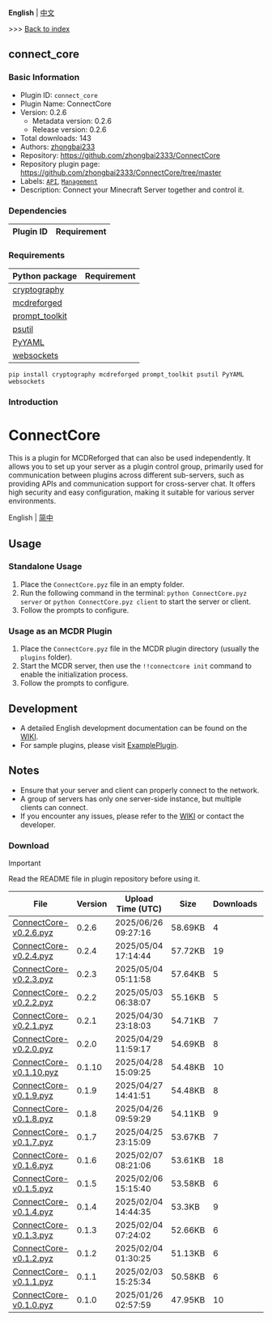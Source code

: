 **English** | [中文](readme-zh_cn.md)

\>\>\> [Back to index](/readme.md)

## connect_core

### Basic Information

- Plugin ID: `connect_core`
- Plugin Name: ConnectCore
- Version: 0.2.6
  - Metadata version: 0.2.6
  - Release version: 0.2.6
- Total downloads: 143
- Authors: [zhongbai233](https://github.com/zhongbai2333)
- Repository: https://github.com/zhongbai2333/ConnectCore
- Repository plugin page: https://github.com/zhongbai2333/ConnectCore/tree/master
- Labels: [`API`](/labels/api/readme.md), [`Management`](/labels/management/readme.md)
- Description: Connect your Minecraft Server together and control it.

### Dependencies

| Plugin ID | Requirement |
| --- | --- |

### Requirements

| Python package | Requirement |
| --- | --- |
| [cryptography](https://pypi.org/project/cryptography) |  |
| [mcdreforged](https://pypi.org/project/mcdreforged) |  |
| [prompt_toolkit](https://pypi.org/project/prompt_toolkit) |  |
| [psutil](https://pypi.org/project/psutil) |  |
| [PyYAML](https://pypi.org/project/PyYAML) |  |
| [websockets](https://pypi.org/project/websockets) |  |

```
pip install cryptography mcdreforged prompt_toolkit psutil PyYAML websockets
```

### Introduction

# ConnectCore

This is a plugin for MCDReforged that can also be used independently. It allows you to set up your server as a plugin control group, primarily used for communication between plugins across different sub-servers, such as providing APIs and communication support for cross-server chat. It offers high security and easy configuration, making it suitable for various server environments.

English | [简中](https://github.com/zhongbai2333/ConnectCore/tree/master/README_zh.md)

## Usage

### Standalone Usage

1. Place the `ConnectCore.pyz` file in an empty folder.
2. Run the following command in the terminal:
   `python ConnectCore.pyz server` or `python ConnectCore.pyz client` to start the server or client.
3. Follow the prompts to configure.

### Usage as an MCDR Plugin

1. Place the `ConnectCore.pyz` file in the MCDR plugin directory (usually the `plugins` folder).
2. Start the MCDR server, then use the `!!connectcore init` command to enable the initialization process.
3. Follow the prompts to configure.

## Development

- A detailed English development documentation can be found on the [WIKI](https://github.com/zhongbai2333/ConnectCore/wiki/%5BDevelop%5D-API).
- For sample plugins, please visit [ExamplePlugin](https://github.com/zhongbai2333/ExamplePlugin).

## Notes

- Ensure that your server and client can properly connect to the network.
- A group of servers has only one server-side instance, but multiple clients can connect.
- If you encounter any issues, please refer to the [WIKI](https://github.com/zhongbai2333/ConnectCore/wiki) or contact the developer.

### Download

> [!IMPORTANT]
> Read the README file in plugin repository before using it.

| File | Version | Upload Time (UTC) | Size | Downloads | Operations |
| --- | --- | --- | --- | --- | --- |
| [ConnectCore-v0.2.6.pyz](https://github.com/zhongbai2333/ConnectCore/releases/tag/v0.2.6) | 0.2.6 | 2025/06/26 09:27:16 | 58.69KB | 4 | [Download](https://github.com/zhongbai2333/ConnectCore/releases/download/v0.2.6/ConnectCore-v0.2.6.pyz) |
| [ConnectCore-v0.2.4.pyz](https://github.com/zhongbai2333/ConnectCore/releases/tag/v0.2.4) | 0.2.4 | 2025/05/04 17:14:44 | 57.72KB | 19 | [Download](https://github.com/zhongbai2333/ConnectCore/releases/download/v0.2.4/ConnectCore-v0.2.4.pyz) |
| [ConnectCore-v0.2.3.pyz](https://github.com/zhongbai2333/ConnectCore/releases/tag/v0.2.3) | 0.2.3 | 2025/05/04 05:11:58 | 57.64KB | 5 | [Download](https://github.com/zhongbai2333/ConnectCore/releases/download/v0.2.3/ConnectCore-v0.2.3.pyz) |
| [ConnectCore-v0.2.2.pyz](https://github.com/zhongbai2333/ConnectCore/releases/tag/v0.2.2) | 0.2.2 | 2025/05/03 06:38:07 | 55.16KB | 5 | [Download](https://github.com/zhongbai2333/ConnectCore/releases/download/v0.2.2/ConnectCore-v0.2.2.pyz) |
| [ConnectCore-v0.2.1.pyz](https://github.com/zhongbai2333/ConnectCore/releases/tag/v0.2.1) | 0.2.1 | 2025/04/30 23:18:03 | 54.71KB | 7 | [Download](https://github.com/zhongbai2333/ConnectCore/releases/download/v0.2.1/ConnectCore-v0.2.1.pyz) |
| [ConnectCore-v0.2.0.pyz](https://github.com/zhongbai2333/ConnectCore/releases/tag/v0.2.0) | 0.2.0 | 2025/04/29 11:59:17 | 54.69KB | 8 | [Download](https://github.com/zhongbai2333/ConnectCore/releases/download/v0.2.0/ConnectCore-v0.2.0.pyz) |
| [ConnectCore-v0.1.10.pyz](https://github.com/zhongbai2333/ConnectCore/releases/tag/v0.1.10) | 0.1.10 | 2025/04/28 15:09:25 | 54.48KB | 10 | [Download](https://github.com/zhongbai2333/ConnectCore/releases/download/v0.1.10/ConnectCore-v0.1.10.pyz) |
| [ConnectCore-v0.1.9.pyz](https://github.com/zhongbai2333/ConnectCore/releases/tag/v0.1.9) | 0.1.9 | 2025/04/27 14:41:51 | 54.48KB | 8 | [Download](https://github.com/zhongbai2333/ConnectCore/releases/download/v0.1.9/ConnectCore-v0.1.9.pyz) |
| [ConnectCore-v0.1.8.pyz](https://github.com/zhongbai2333/ConnectCore/releases/tag/v0.1.8) | 0.1.8 | 2025/04/26 09:59:29 | 54.11KB | 9 | [Download](https://github.com/zhongbai2333/ConnectCore/releases/download/v0.1.8/ConnectCore-v0.1.8.pyz) |
| [ConnectCore-v0.1.7.pyz](https://github.com/zhongbai2333/ConnectCore/releases/tag/v0.1.7) | 0.1.7 | 2025/04/25 23:15:09 | 53.67KB | 7 | [Download](https://github.com/zhongbai2333/ConnectCore/releases/download/v0.1.7/ConnectCore-v0.1.7.pyz) |
| [ConnectCore-v0.1.6.pyz](https://github.com/zhongbai2333/ConnectCore/releases/tag/v0.1.6) | 0.1.6 | 2025/02/07 08:21:06 | 53.61KB | 18 | [Download](https://github.com/zhongbai2333/ConnectCore/releases/download/v0.1.6/ConnectCore-v0.1.6.pyz) |
| [ConnectCore-v0.1.5.pyz](https://github.com/zhongbai2333/ConnectCore/releases/tag/v0.1.5) | 0.1.5 | 2025/02/06 15:15:40 | 53.58KB | 6 | [Download](https://github.com/zhongbai2333/ConnectCore/releases/download/v0.1.5/ConnectCore-v0.1.5.pyz) |
| [ConnectCore-v0.1.4.pyz](https://github.com/zhongbai2333/ConnectCore/releases/tag/v0.1.4) | 0.1.4 | 2025/02/04 14:44:35 | 53.3KB | 9 | [Download](https://github.com/zhongbai2333/ConnectCore/releases/download/v0.1.4/ConnectCore-v0.1.4.pyz) |
| [ConnectCore-v0.1.3.pyz](https://github.com/zhongbai2333/ConnectCore/releases/tag/v0.1.3) | 0.1.3 | 2025/02/04 07:24:02 | 52.66KB | 6 | [Download](https://github.com/zhongbai2333/ConnectCore/releases/download/v0.1.3/ConnectCore-v0.1.3.pyz) |
| [ConnectCore-v0.1.2.pyz](https://github.com/zhongbai2333/ConnectCore/releases/tag/v0.1.2) | 0.1.2 | 2025/02/04 01:30:25 | 51.13KB | 6 | [Download](https://github.com/zhongbai2333/ConnectCore/releases/download/v0.1.2/ConnectCore-v0.1.2.pyz) |
| [ConnectCore-v0.1.1.pyz](https://github.com/zhongbai2333/ConnectCore/releases/tag/v0.1.1) | 0.1.1 | 2025/02/03 15:25:34 | 50.58KB | 6 | [Download](https://github.com/zhongbai2333/ConnectCore/releases/download/v0.1.1/ConnectCore-v0.1.1.pyz) |
| [ConnectCore-v0.1.0.pyz](https://github.com/zhongbai2333/ConnectCore/releases/tag/v0.1.0) | 0.1.0 | 2025/01/26 02:57:59 | 47.95KB | 10 | [Download](https://github.com/zhongbai2333/ConnectCore/releases/download/v0.1.0/ConnectCore-v0.1.0.pyz) |

